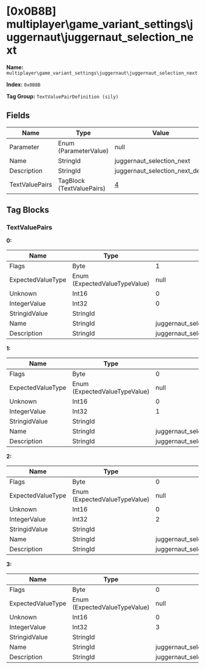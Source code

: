 # [0x0B8B] multiplayer\game_variant_settings\juggernaut\juggernaut_selection_next

**Name:** ```multiplayer\game_variant_settings\juggernaut\juggernaut_selection_next```

**Index:** ```0x0B8B```

**Tag Group:** ```TextValuePairDefinition (sily)```

## Fields

Name	| Type	| Value
---	|---	|---	|
Parameter	|Enum (ParameterValue)	|null
Name	|StringId	|juggernaut_selection_next
Description	|StringId	|juggernaut_selection_next_desc
TextValuePairs	|TagBlock (TextValuePairs)	|[4](#textvaluepairs)


## Tag Blocks

### TextValuePairs

**0:**

Name	| Type	| Value
---	|---	|---	|
Flags	|Byte	|1
ExpectedValueType	|Enum (ExpectedValueTypeValue)	|null
Unknown	|Int16	|0
IntegerValue	|Int32	|0
StringidValue	|StringId	|
Name	|StringId	|juggernaut_selection_next_killer
Description	|StringId	|juggernaut_selection_next_killer_desc


**1:**

Name	| Type	| Value
---	|---	|---	|
Flags	|Byte	|0
ExpectedValueType	|Enum (ExpectedValueTypeValue)	|null
Unknown	|Int16	|0
IntegerValue	|Int32	|1
StringidValue	|StringId	|
Name	|StringId	|juggernaut_selection_next_killed_by
Description	|StringId	|juggernaut_selection_next_killed_by_desc


**2:**

Name	| Type	| Value
---	|---	|---	|
Flags	|Byte	|0
ExpectedValueType	|Enum (ExpectedValueTypeValue)	|null
Unknown	|Int16	|0
IntegerValue	|Int32	|2
StringidValue	|StringId	|
Name	|StringId	|juggernaut_selection_next_unchanged
Description	|StringId	|juggernaut_selection_next_unchanged_desc


**3:**

Name	| Type	| Value
---	|---	|---	|
Flags	|Byte	|0
ExpectedValueType	|Enum (ExpectedValueTypeValue)	|null
Unknown	|Int16	|0
IntegerValue	|Int32	|3
StringidValue	|StringId	|
Name	|StringId	|juggernaut_selection_next_random
Description	|StringId	|juggernaut_selection_next_random_desc


